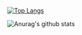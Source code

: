 [![Top Langs](https://github-readme-stats.vercel.app/api/top-langs/?username=GuerreiroSpiral&layout=compact)](https://github.com/anuraghazra/github-readme-stats)

![Anurag's github stats](https://github-readme-stats.vercel.app/api?username=GuerreiroSpiral&show_icons=true&theme=blue-green)
